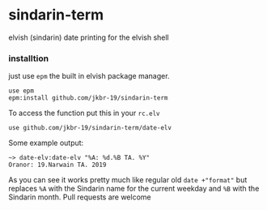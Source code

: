 # sindarin-term
elvish (sindarin) date printing for the elvish shell

### installtion
just use `epm` the built in elvish package manager.
```
use epm
epm:install github.com/jkbr-19/sindarin-term
```
To access the function put this in your `rc.elv`
```
use github.com/jkbr-19/sindarin-term/date-elv
```
Some example output:
```
~> date-elv:date-elv "%A: %d.%B TA. %Y"
Oranor: 19.Narwain TA. 2019
```
As you can see it works pretty much like regular old `date +"format"` but replaces `%A` with the Sindarin name for the current weekday and `%B` with the Sindarin month. Pull requests are welcome
